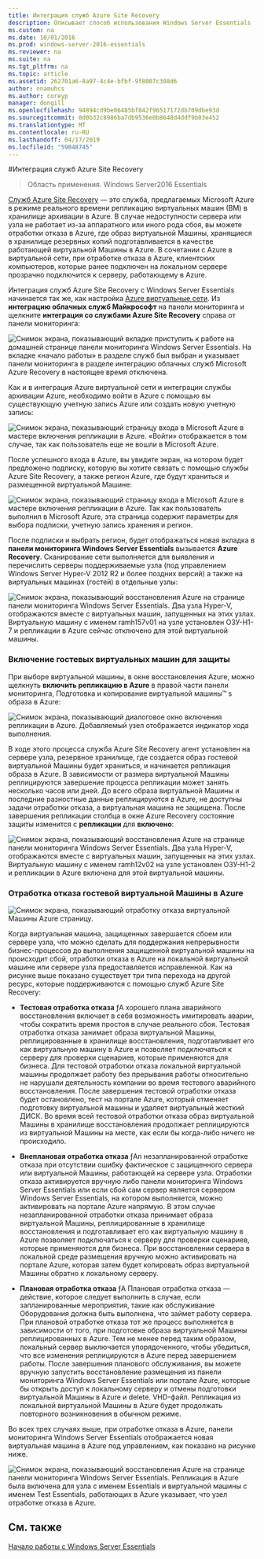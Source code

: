 ```yaml
---
title: Интеграция служб Azure Site Recovery
description: Описывает способ использования Windows Server Essentials
ms.custom: na
ms.date: 10/01/2016
ms.prod: windows-server-2016-essentials
ms.reviewer: na
ms.suite: na
ms.tgt_pltfrm: na
ms.topic: article
ms.assetid: 262701a6-8a97-4c4e-bfbf-9f8007c308d6
author: nnamuhcs
ms.author: coreyp
manager: dongill
ms.openlocfilehash: 94894cd9be06485bf842f96517172db709dbe93d
ms.sourcegitcommit: 0d0b32c8986ba7db9536e0b8648d4ddf9b03e452
ms.translationtype: MT
ms.contentlocale: ru-RU
ms.lasthandoff: 04/17/2019
ms.locfileid: "59848745"
---
```

#<a name="azure-site-recovery-services-integration"></a>Интеграция служб Azure Site Recovery

>Область применения. Windows Server2016 Essentials

[Служб Azure Site Recovery](https://docs.microsoft.com/azure/site-recovery/) — это служба, предлагаемых Microsoft Azure в режиме реального времени репликацию виртуальных машин (ВМ) в хранилище архивации в Azure. В случае недоступности сервера или узла не работает из-за аппаратного или иного рода сбоя, вы можете отработки отказа в Azure, где образ виртуальной Машины, хранящиеся в хранилище резервных копий подготавливается в качестве работающей виртуальной Машины в Azure. В сочетании с Azure в виртуальной сети, при отработке отказа в Azure, клиентских компьютеров, которые ранее подключен на локальном сервере прозрачно подключится к серверу, работающему в Azure.

Интеграция служб Azure Site Recovery с Windows Server Essentials начинается так же, как настройка [Azure виртуальные сети](azure-virtual-network-integration.md). Из **интеграцию облачных служб Майкрософт** на панели мониторинга и щелкните **интеграция со службами Azure Site Recovery** справа от панели мониторинга:

![Снимок экрана, показывающий вкладке приступить к работе на домашней странице панели мониторинга Windows Server Essentials. На вкладке «начало работы» в разделе служб был выбран и указывает панели мониторинга в разделе интеграцию облачных служб Microsoft Azure Recovery в настоящее время отключена.](media/azure-site-recovery-1.PNG)

Как и в интеграция Azure виртуальной сети и интеграции службы архивации Azure, необходимо войти в Azure с помощью вы существующую учетную запись Azure или создать новую учетную запись:

![Снимок экрана, показывающий страницу входа в Microsoft Azure в мастере включения репликации в Azure. «Войти» отображается в том случае, так как пользователь еще не вошли в Microsoft Azure.](media/azure-site-recovery-2.PNG)

После успешного входа в Azure, вы увидите экран, на котором будет предложено подписку, которую вы хотите связать с помощью службы Azure Site Recovery, а также регион Azure, где будут храниться и размещенной виртуальной Машине:

![Снимок экрана, показывающий страницу входа в Microsoft Azure в мастере включения репликации в Azure. Так как пользователь выполнил в Microsoft Azure, эта страница содержит параметры для выбора подписки, учетную запись хранения и регион.](media/azure-site-recovery-3.PNG)

После подписки и выбрать регион, будет отображаться новая вкладка в **панели мониторинга Windows Server Essentials** вызывается **Azure Recovery**. Сканирование сети выполняется для выявления и перечислить серверы поддерживаемые узла (под управлением Windows Server Hyper-V 2012 R2 и более поздних версий) а также на виртуальных машинах (гостей) в отдельные узлы:

![Снимок экрана, показывающий восстановления Azure на странице панели мониторинга Windows Server Essentials. Два узла Hyper-V, отображаются вместе с виртуальных машин, запущенных на этих узлах. Виртуальную машину с именем ramh157v01 на узле установлен ОЗУ-H1-7 и репликации в Azure сейчас отключено для этой виртуальной машины.](media/azure-site-recovery-4.PNG)

### <a name="enabling-guest-virtual-machines-for-protection"></a>Включение гостевых виртуальных машин для защиты

При выборе виртуальной машины, в окне восстановления Azure, можно щелкнуть **включить репликацию в Azure** в правой части панели мониторинга, Подготовка и копирование виртуальной машины™ s образа в Azure:

![Снимок экрана, показывающий диалоговое окно включения репликации в Azure. Добавляемый узел отображается индикатор хода выполнения.](media/azure-site-recovery-5.PNG)

В ходе этого процесса служба Azure Site Recovery агент установлен на сервере узла, резервное хранилище, где создается образ гостевой виртуальной Машины будет храниться, и начинается репликация образа в Azure. В зависимости от размера виртуальной Машины реплицируются завершение процесса репликации может занять несколько часов или дней. До всего образа виртуальной Машины и последние разностные данные реплицируются в Azure, не доступны задачи отработки отказа, а виртуальная машина не защищена. После завершения репликации столбца в окне Azure Recovery состояние защиты изменится с **репликации** для **включено**:

![Снимок экрана, показывающий восстановления Azure на странице панели мониторинга Windows Server Essentials. Два узла Hyper-V, отображаются вместе с виртуальных машин, запущенных на этих узлах. Виртуальную машину с именем ramh12v02 на узле установлен ОЗУ-H1-2 и репликации в Azure включена для этой виртуальной машины.](media/azure-site-recovery-6.PNG)

### <a name="failover-of-a-guest-vm-to-azure"></a>Отработка отказа гостевой виртуальной Машины в Azure

![Снимок экрана, показывающий отработку отказа виртуальной Машины Azure страницу.](media/azure-site-recovery-7.PNG)

Когда виртуальная машина, защищенных завершается сбоем или сервере узла, что можно сделать для поддержания непрерывности бизнес-процессов до выполнения защищенной виртуальной машины на происходит сбой, отработки отказа в Azure на локальной виртуальной машине или сервере узла предоставляется исправленной. Как на рисунке выше показано существует три типа перехода на другой ресурс, которые поддерживаются с помощью служб Azure Site Recovery:

-   **Тестовая отработка отказа** ƒA хорошего плана аварийного восстановления включает в себя возможность имитировать аварии, чтобы сократить время простоя в случае реального сбоя. Тестовая отработка отказа занимает образа виртуальной Машины, реплицированные в хранилище восстановления, подготавливает его как виртуальную машину в Azure и позволяет подключаться к серверу для проверки сценариев, которые применяются для бизнеса. Для тестовой отработки отказа локальной виртуальной машины продолжает работу без прерывания работы относительно не нарушали деятельность компании во время тестового аварийного восстановления. После завершения тестовой отработки отказа будет остановлено, тест на портале Azure, который отменяет подготовку виртуальной машины и удаляет виртуальный жесткий ДИСК. Во время всей тестовой отработки отказа образ виртуальной Машины в хранилище восстановления продолжает реплицируются из виртуальной Машины на месте, как если бы когда-либо ничего не происходило.

-   **Внеплановая отработка отказа** ƒAn незапланированной отработке отказа при отсутствии ошибку фактическое с защищенного сервера или виртуальной Машины, работающей на сервере узла. Отработки отказа активируется вручную либо панели мониторинга Windows Server Essentials или если сбой сам сервер является сервером Windows Server Essentials, на котором выполняется, можно активировать на портале Azure напрямую. В этом случае незапланированной отработки отказа принимает образа виртуальной Машины, реплицированные в хранилище восстановления и подготавливает его как виртуальную машину в Azure позволяет подключаться к серверу для проверки сценариев, которые применяются для бизнеса. При восстановлении сервера в локальной среде размещения вручную можно активировать на портале Azure, которая затем будет копировать образ виртуальной Машины обратно к локальному серверу.

-   **Плановая отработка отказа** ƒA Плановая отработка отказа — действие, которое следует выполнить в случае, если запланированные мероприятия, такие как обслуживание Оборудования должна быть выполнена, что займет работу сервера. При плановой отработке отказа тот же процесс выполняется в зависимости от того, при подготовке образа виртуальной Машины реплицированных в Azure. Тем не менее перед таким образом, локальный сервер выключается упорядоченного, чтобы убедиться, что все изменения реплицируются в Azure перед завершением работы. После завершения планового обслуживания, вы можете вручную запустить восстановление размещения из панели мониторинга Windows Server Essentials или портале Azure, которые бы открыть доступ к локальному серверу и отмены подготовки виртуальной Машины в Azure и delete. VHD-файл. Репликация из локальной виртуальной Машины в Azure будет продолжать повторного возникновения в обычном режиме.

Во всех трех случаях выше, при отработке отказа в Azure, панели мониторинга Windows Server Essentials отображается новая виртуальная машина в Azure под управлением, как показано на рисунке ниже.

![Снимок экрана, показывающий восстановления Azure на странице панели мониторинга Windows Server Essentials. Репликация в Azure была включена для узла с именем Essentials и виртуальной машины с именем Test Essentials, работающих в Azure указывает, что узел отработке отказа в Azure.](media/azure-site-recovery-8.PNG)

<a name="see-also"></a>См. также
--------
[Начало работы с Windows Server Essentials](get-started.md)

